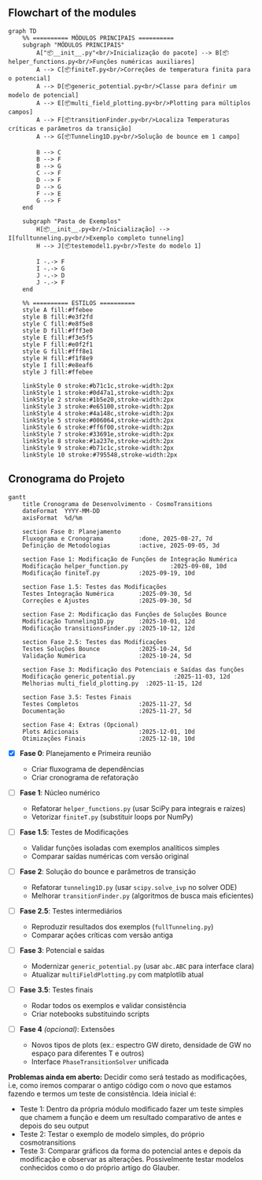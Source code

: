 ## Flowchart of the modules

```mermaid
graph TD
    %% ========== MÓDULOS PRINCIPAIS ==========
    subgraph "MÓDULOS PRINCIPAIS"
        A["📦__init__.py"<br/>Inicialização do pacote] --> B[📦helper_functions.py<br/>Funções numéricas auxiliares]
        A --> C[📦finiteT.py<br/>Correções de temperatura finita para o potencial]
        A --> D[📦generic_potential.py<br/>Classe para definir um modelo de potencial]
        A --> E[📦multi_field_plotting.py<br/>Plotting para múltiplos campos]
        A --> F[📦transitionFinder.py<br/>Localiza Temperaturas críticas e parâmetros da transição]
        A --> G[📦Tunneling1D.py<br/>Solução de bounce em 1 campo]
        
        B --> C
        B --> F
        B --> G
        C --> F
        D --> F
        D --> G
        F --> E
        G --> F
    end

    subgraph "Pasta de Exemplos"
        H[📦__init__.py<br/>Inicialização] --> I[fulltunneling.py<br/>Exemplo completo tunneling]
        H --> J[📦testemodel1.py<br/>Teste do modelo 1]
        
        I -.-> F
        I -.-> G
        J -.-> D
        J -.-> F
    end

    %% ========== ESTILOS ==========
    style A fill:#ffebee
    style B fill:#e3f2fd
    style C fill:#e8f5e8
    style D fill:#fff3e0
    style E fill:#f3e5f5
    style F fill:#e0f2f1
    style G fill:#fff8e1
    style H fill:#f1f8e9
    style I fill:#e8eaf6
    style J fill:#ffebee
    
    linkStyle 0 stroke:#b71c1c,stroke-width:2px
    linkStyle 1 stroke:#0d47a1,stroke-width:2px
    linkStyle 2 stroke:#1b5e20,stroke-width:2px
    linkStyle 3 stroke:#e65100,stroke-width:2px
    linkStyle 4 stroke:#4a148c,stroke-width:2px
    linkStyle 5 stroke:#006064,stroke-width:2px
    linkStyle 6 stroke:#ff6f00,stroke-width:2px
    linkStyle 7 stroke:#33691e,stroke-width:2px
    linkStyle 8 stroke:#1a237e,stroke-width:2px
    linkStyle 9 stroke:#b71c1c,stroke-width:2px
    linkStyle 10 stroke:#795548,stroke-width:2px
```

## Cronograma do Projeto

```mermaid
gantt
    title Cronograma de Desenvolvimento - CosmoTransitions
    dateFormat  YYYY-MM-DD
    axisFormat  %d/%m
    
    section Fase 0: Planejamento
    Fluxograma e Cronograma          :done, 2025-08-27, 7d
    Definição de Metodologias        :active, 2025-09-05, 3d
    
    section Fase 1: Modificação de Funções de Integração Numérica
    Modificação helper_function.py            :2025-09-08, 10d
    Modificação finiteT.py           :2025-09-19, 10d
    
    section Fase 1.5: Testes das Modificações
    Testes Integração Numérica       :2025-09-30, 5d
    Correções e Ajustes              :2025-09-30, 5d
    
    section Fase 2: Modificação das Funções de Soluções Bounce
    Modificação Tunneling1D.py       :2025-10-01, 12d
    Modificação transitionsFinder.py :2025-10-12, 12d
    
    section Fase 2.5: Testes das Modificações
    Testes Soluções Bounce           :2025-10-24, 5d
    Validação Numérica               :2025-10-24, 5d
    
    section Fase 3: Modificação dos Potenciais e Saídas das funções
    Modificação generic_potential.py           :2025-11-03, 12d
    Melhorias multi_field_plotting.py  :2025-11-15, 12d
    
    section Fase 3.5: Testes Finais
    Testes Completos                 :2025-11-27, 5d
    Documentação                     :2025-11-27, 5d
    
    section Fase 4: Extras (Opcional)
    Plots Adicionais                 :2025-12-01, 10d
    Otimizações Finais               :2025-12-10, 10d
```

- [x] **Fase 0**: Planejamento e Primeira reunião 
  - Criar fluxograma de dependências  
  - Criar cronograma de refatoração  

- [ ] **Fase 1**: Núcleo numérico  
  - Refatorar `helper_functions.py` (usar SciPy para integrais e raízes)  
  - Vetorizar `finiteT.py` (substituir loops por NumPy)  

- [ ] **Fase 1.5**: Testes de Modificações  
  - Validar funções isoladas com exemplos analíticos simples  
  - Comparar saídas numéricas com versão original  

- [ ] **Fase 2**: Solução do bounce e parâmetros de transição  
  - Refatorar `tunneling1D.py` (usar `scipy.solve_ivp` no solver ODE)  
  - Melhorar `transitionFinder.py` (algoritmos de busca mais eficientes)  

- [ ] **Fase 2.5**: Testes intermediários  
  - Reproduzir resultados dos exemplos (`fullTunneling.py`)  
  - Comparar ações críticas com versão antiga  

- [ ] **Fase 3**: Potencial e saídas  
  - Modernizar `generic_potential.py` (usar `abc.ABC` para interface clara)  
  - Atualizar `multiFieldPlotting.py` com matplotlib atual  

- [ ] **Fase 3.5**: Testes finais  
  - Rodar todos os exemplos e validar consistência  
  - Criar notebooks substituindo scripts  

- [ ] **Fase 4** *(opcional)*: Extensões
  - Novos tipos de plots (ex.: espectro GW direto, densidade de GW no espaço para diferentes T e outros)  
  - Interface `PhaseTransitionSolver` unificada

**Problemas ainda em aberto:** Decidir como será testado as modificações, i.e, como iremos comparar o antigo código com o novo que estamos fazendo e termos um teste de consistência. Ideia inicial é:
  - Teste 1: Dentro da própria módulo modificado fazer um teste simples que chamem a função e deem um resultado comparativo de antes e depois do seu output
  - Teste 2: Testar o exemplo de modelo simples, do próprio cosmotransitions
  - Teste 3: Comparar gráficos da forma do potencial antes e depois da modificação e observar as alterações. Possivelmente testar modelos conhecidos como o do próprio artigo do Glauber.



